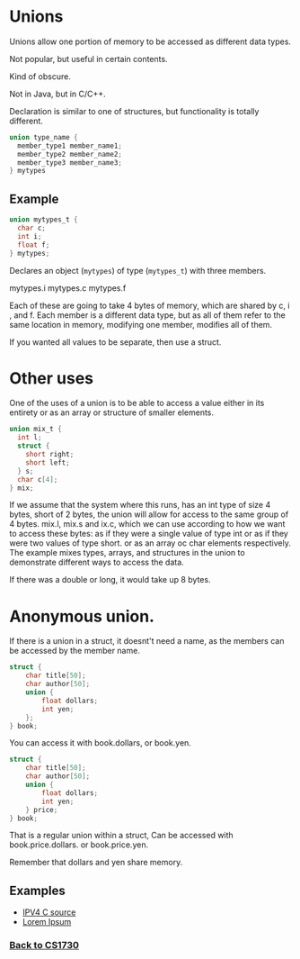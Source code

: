 # Unions
Unions allow one portion of memory to be accessed as different data types.

Not popular, but useful in certain contents.

Kind of obscure.

Not in Java, but in C/C++.

Declaration is similar to one of structures, but functionality is totally different.


```c
union type_name {
  member_type1 member_name1;
  member_type2 member_name2;
  member_type3 member_name3;
} mytypes
```


## Example

```c
union mytypes_t {
  char c;
  int i;
  float f;
} mytypes;
```

Declares an object (`mytypes`) of type (`mytypes_t`) with three members.

mytypes.i
mytypes.c
mytypes.f

Each of these are going to take 4 bytes of memory, which are shared by c, i , and f.
Each member is a different data type, but as all of them refer to the same location in memory, modifying one member, modifies all of them.

If you wanted all values to be separate, then use a struct.

# Other uses
 One of the uses of a union is to be able to access a value either in its entirety or as an array or structure of smaller elements.

```c
union mix_t {
  int l;
  struct {
    short right;
    short left;
  } s;
  char c[4];
} mix;
```

If we assume that the system where this runs, has an int type of size 4 bytes, short of 2 bytes,
the union will allow for access to the same group of 4 bytes.
mix.l, mix.s and ix.c, which we can use according to how we want to access these bytes:
as if they were a single value of type int or as if they were two values of type short.
or as an array oc char elements respectively. The example mixes types, arrays, and structures in the union to demonstrate different ways to access the data.

If there was a double or long, it would take up 8 bytes.


# Anonymous union.

If there is a union in a struct, it doesnt't need a name, as the members can be accessed by the member name.

```c
struct {
    char title[50];
    char author[50];
    union {
        float dollars;
        int yen;
    };
} book;
```
You can access it with book.dollars, or book.yen.

```c
struct {
    char title[50];
    char author[50];
    union {
        float dollars;
        int yen;
    } price;
} book;
```
That is a regular union within a struct,
Can be accessed with book.price.dollars. or book.price.yen.

Remember that dollars and yen share memory.

## Examples
 - [IPV4 C source](https://coryborek.github.io/classes/cs1730/unions/ipv4)
 - [Lorem Ipsum](https://coryborek.github.io/classes/cs1730/unions/Makefile)


### [Back to CS1730](https://coryborek.github.io/classes/cs1730/)